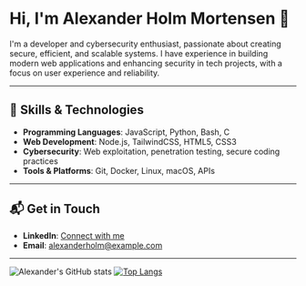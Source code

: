 # Hi, I'm Alexander Holm Mortensen 👋

I'm a developer and cybersecurity enthusiast, passionate about creating secure, efficient, and scalable systems. I have experience in building modern web applications and enhancing security in tech projects, with a focus on user experience and reliability.

---

## 🔧 Skills & Technologies

- **Programming Languages**: JavaScript, Python, Bash, C
- **Web Development**: Node.js, TailwindCSS, HTML5, CSS3
- **Cybersecurity**: Web exploitation, penetration testing, secure coding practices
- **Tools & Platforms**: Git, Docker, Linux, macOS, APIs

---

## 📬 Get in Touch

- **LinkedIn**: [Connect with me](https://www.linkedin.com/in/alexander-holm-mortensen/)
- **Email**: alexanderholm@example.com

---

![Alexander's GitHub stats](https://github-readme-stats.vercel.app/api?username=alexanderholm&show_icons=true&theme=default)
[![Top Langs](https://github-readme-stats.vercel.app/api/top-langs/?username=alexanderholm&layout=compact)](https://github.com/anuraghazra/github-readme-stats)
